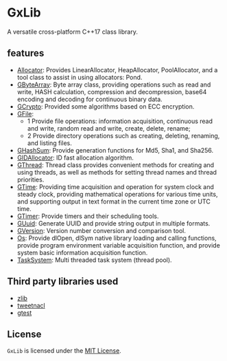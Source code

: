 # GxLib
A versatile cross-platform C++17 class library.

## features
- [Allocator](gx/include/gx/allocator.h): Provides LinearAllocator, HeapAllocator, PoolAllocator, and a tool class to assist in using allocators: Pond.
- [GByteArray](gx/include/gx/gbytearray.h): Byte array class, providing operations such as read and write, HASH calculation, compression and decompression, base64 encoding and decoding for continuous binary data.
- [GCrypto](gx/include/gx/gcrypto.h): Provided some algorithms based on ECC encryption.
- [GFile](gx/include/gx/gfile.h): 
  - 1 Provide file operations: information acquisition, continuous read and write, random read and write, create, delete, rename; 
  - 2 Provide directory operations such as creating, deleting, renaming, and listing files.
- [GHashSum](gx/include/gx/ghash_sum.h): Provide generation functions for Md5, Sha1, and Sha256.
- [GIDAllocator](gx/include/gx/gid_allocator.h): ID fast allocation algorithm.
- [GThread](gx/include/gx/gthread.h): Thread class provides convenient methods for creating and using threads, as well as methods for setting thread names and thread priorities.
- [GTime](gx/include/gx/gtime.h): Providing time acquisition and operation for system clock and steady clock, providing mathematical operations for various time units, and supporting output in text format in the current time zone or UTC time.
- [GTimer](gx/include/gx/gtimer.h): Provide timers and their scheduling tools.
- [GUuid](gx/include/gx/guuid.h): Generate UUID and provide string output in multiple formats.
- [GVersion](gx/include/gx/gversion.h): Version number conversion and comparison tool.
- [Os](gx/include/gx/os.h): Provide dlOpen, dlSym native library loading and calling functions, provide program environment variable acquisition function, and provide system basic information acquisition function.
- [TaskSystem](gx/include/gx/task_system.h): Multi threaded task system (thread pool).

## Third party libraries used
- [zlib](https://github.com/madler/zlib)
- [tweetnacl](https://tweetnacl.cr.yp.to)
- [gtest](https://github.com/google/googletest)

## License
`GxLib` is licensed under the [MIT License](LICENSE.txt).
